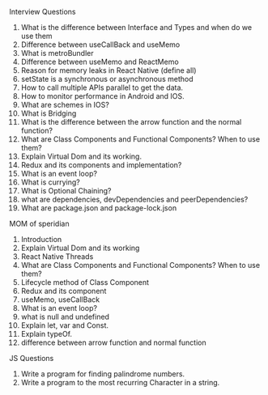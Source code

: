 Interview Questions

1. What is the difference between Interface and Types and when do we use them
2. Difference between useCallBack and useMemo
3. What is metroBundler
4. Difference between useMemo and ReactMemo
5. Reason for memory leaks in React Native (define all)
6. setState is a synchronous or asynchronous method
7. How to call multiple APIs parallel to get the data.
8. How to monitor performance in Android and IOS.
9. What are schemes in IOS?
10. What is Bridging
11. What is the difference between the arrow function and the normal function?
12. What are Class Components and Functional Components? When to use them?
13. Explain Virtual Dom and its working.
14. Redux and its components and implementation?
15. What is an event loop?
16. What is currying?
17. What is Optional Chaining?
18. what are dependencies, devDependencies and peerDependencies?
19. What are package.json and package-lock.json



MOM of speridian

1. Introduction
2. Explain Virtual Dom and its working
3. React Native Threads
4. What are Class Components and Functional Components? When to use them?
5. Lifecycle method of Class Component
6. Redux and its component
7. useMemo, useCallBack
8. What is an event loop?
9. what is null and undefined
10. Explain let, var and Const. 
11. Explain typeOf.
12. difference between arrow function and normal function


JS Questions

1. Write a program for finding palindrome numbers.
2. Write a program to the most recurring Character in a string.
